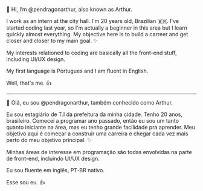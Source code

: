 👋 Hi, I’m @pendragonarthur, also known as Arthur.

I work as an intern at the city hall. I'm 20 years old, Brazilian 🇧🇷. I've started coding last year, so I'm actually 
a beginner in this area but I learn quickly almost everything. My objective here is to build a carreer and get closer and closer to my main goal. ✨

My interests relationed to coding are basically all the front-end stuff, including UI/UX design.

My first language is Portugues and I am fluent in English. 

Well, that's me. 👍

------------------------------------

👋 Olá, eu sou @pendragonarthur, também conhecido como Arthur.

Eu sou estagiário de T.I da prefeitura da minha cidade. Tenho 20 anos, brasileiro. Comecei a programar ano passado, então eu sou um tanto quanto iniciante na área, mas eu tenho grande facilidade pra aprender. Meu objetivo aqui é começar a construir uma carreira e chegar cada vez mais perto do meu objetivo principal. ✨

Minhas áreas de interesse em programação são todas envolvidas na parte de front-end, incluindo UI/UX design.

Eu sou fluente em inglês, PT-BR nativo.

Esse sou eu. 👍
